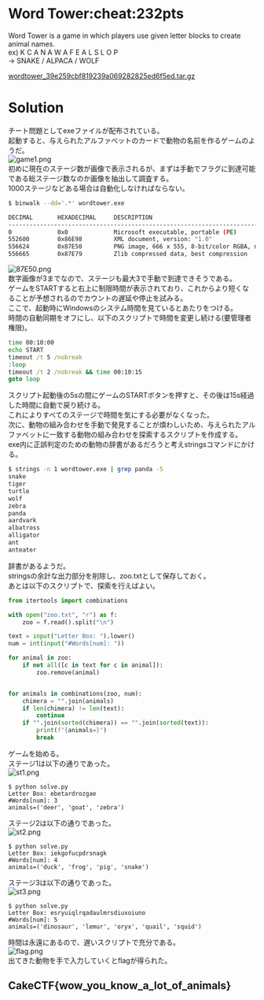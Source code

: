 # Word Tower:cheat:232pts
Word Tower is a game in which players use given letter blocks to create animal names.  
ex) K C A N A W A F E A L S L O P  
-> SNAKE / ALPACA / WOLF  

[wordtower_39e259cbf819239a069282825ed6f5ed.tar.gz](wordtower_39e259cbf819239a069282825ed6f5ed.tar.gz)  

# Solution
チート問題としてexeファイルが配布されている。  
起動すると、与えられたアルファベットのカードで動物の名前を作るゲームのようだ。  
![game1.png](images/game1.png)  
初めに現在のステージ数が画像で表示されるが、まずは手動でフラグに到達可能である総ステージ数なのか画像を抽出して調査する。  
1000ステージなどある場合は自動化しなければならない。  
```bash
$ binwalk --dd='.*' wordtower.exe

DECIMAL       HEXADECIMAL     DESCRIPTION
--------------------------------------------------------------------------------
0             0x0             Microsoft executable, portable (PE)
552600        0x86E98         XML document, version: "1.0"
556624        0x87E50         PNG image, 666 x 555, 8-bit/color RGBA, non-interlaced
556665        0x87E79         Zlib compressed data, best compression

```
![87E50.png](images/87E50.png)  
数字画像が3までなので、ステージも最大3で手動で到達できそうである。  
ゲームをSTARTすると右上に制限時間が表示されており、これからより短くなることが予想されるのでカウントの遅延や停止を試みる。  
ここで、起動時にWindowsのシステム時間を見ているとあたりをつける。  
時間の自動同期をオフにし、以下のスクリプトで時間を変更し続ける(要管理者権限)。  
```cmd
time 00:10:00
echo START
timeout /t 5 /nobreak
:loop
timeout /t 2 /nobreak && time 00:10:15
goto loop
```
スクリプト起動後の5sの間にゲームのSTARTボタンを押すと、その後は15s経過した時間に自動で戻り続ける。  
これによりすべてのステージで時間を気にする必要がなくなった。  
次に、動物の組み合わせを手動で発見することが煩わしいため、与えられたアルファベットに一致する動物の組み合わせを探索するスクリプトを作成する。  
exe内に正誤判定のための動物の辞書があるだろうと考えstringsコマンドにかける。  
```bash
$ strings -n 1 wordtower.exe | grep panda -5
snake
tiger
turtle
wolf
zebra
panda
aardvark
albatross
alligator
ant
anteater
```
辞書があるようだ。  
stringsの余計な出力部分を削除し、zoo.txtとして保存しておく。  
あとは以下のスクリプトで、探索を行えばよい。  
```python
from itertools import combinations

with open("zoo.txt", "r") as f:
    zoo = f.read().split("\n")

text = input("Letter Box: ").lower()
num = int(input("#Words[num]: "))

for animal in zoo:
    if not all([c in text for c in animal]):
        zoo.remove(animal)


for animals in combinations(zoo, num):
    chimera = "".join(animals)
    if len(chimera) != len(text):
        continue
    if "".join(sorted(chimera)) == "".join(sorted(text)):
        print(f"{animals=}")
        break
```
ゲームを始める。  
ステージ1は以下の通りであった。  
![st1.png](images/st1.png)  
```
$ python solve.py
Letter Box: ebetardrozgae
#Words[num]: 3
animals=('deer', 'goat', 'zebra')
```
ステージ2は以下の通りであった。  
![st2.png](images/st2.png)  
```
$ python solve.py
Letter Box: iekgofucpdrsnagk
#Words[num]: 4
animals=('duck', 'frog', 'pig', 'snake')
```
ステージ3は以下の通りであった。  
![st3.png](images/st3.png)  
```
$ python solve.py
Letter Box: esryuiqlrqadaulmrsdiuxoiuno
#Words[num]: 5
animals=('dinosaur', 'lemur', 'oryx', 'quail', 'squid')
```
時間は永遠にあるので、遅いスクリプトで充分である。  
![flag.png](images/flag.png)  
出てきた動物を手で入力していくとflagが得られた。  

## CakeCTF{wow_you_know_a_lot_of_animals}